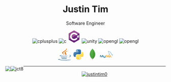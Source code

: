 <h1 align="center">Justin Tim</h1>
<p align="center">
  Software Engineer
</p>

<!---
<p align="center"> 
  <img src="https://komarev.com/ghpvc/?username=jct8" alt="jct8" /> 
</p>
-->

<p align="center">
  <img src="https://github.com/abranhe/programming-languages-logos/blob/master/src/cpp/cpp.svg" alt="cplusplus" width="40" height="40"/> 
  <img src="https://github.com/abranhe/programming-languages-logos/blob/master/src/c/c.svg" alt="c" width="40" height="40"/> 
  <img src="https://github.com/devicons/devicon/blob/master/icons/csharp/csharp-original.svg" alt="csharp" width="40" height="40"/>
  <img src="https://icon-library.com/images/unity-icon/unity-icon-1.jpg" alt="unity" width="40" height="40"/> 
  <img src="https://github.com/gilbarbara/logos/blob/master/logos/opengl.svg" alt="opengl" width="40" height="40"/>
  <img src="https://cdn.jsdelivr.net/npm/simple-icons@4.15.0/icons/vulkan.svg" alt="opengl" width="40" height="40"/>
</p>
<p align="center">
  <img src="https://github.com/gilbarbara/logos/blob/master/logos/java.svg" alt="python" width="40" height="40"/>
  <img src="https://github.com/devicons/devicon/blob/master/icons/python/python-original.svg" alt="python" width="40" height="40"/>
  <img src="https://github.com/devicons/devicon/blob/master/icons/mongodb/mongodb-original.svg" alt="mongodb" width="40" height="40"/> 
  <img src="https://github.com/devicons/devicon/blob/master/icons/mysql/mysql-original-wordmark.svg" alt="mysql" width="40" height="40"/>
</p>

<p align="center">
<a href="https://github.com/jct8/github-readme-stats">
  <img align="left" src="https://github-readme-stats.codestackr.vercel.app/api/top-langs/?username=jct8&hide=html&count_private=true&theme=dark" />
</a>
<a href="https://github.com/jct8/github-readme-stats">
  <img align="left" src="https://github-readme-stats.codestackr.vercel.app/api?username=jct8&show_icons=true&count_private=true&theme=dark" alt="jct8" />
</a>
</p>

---

<p align="center">
  <a href="https://linkedin.com/in/justintim0" target="blank"><img align="center" src="https://github.com/gilbarbara/logos/blob/master/logos/linkedin.svg" alt="justintim0" height="40" width="80" /></a>
</p>


<!--
**Jct8/Jct8** is a ✨ _special_ ✨ repository because its `README.md` (this file) appears on your GitHub profile.

Here are some ideas to get you started:

- 🔭 I’m currently working on ...
- 🌱 I’m currently learning ...
- 👯 I’m looking to collaborate on ...
- 🤔 I’m looking for help with ...
- 💬 Ask me about ...
- 📫 How to reach me: ...
- 😄 Pronouns: ...
- ⚡ Fun fact: ...
-->
